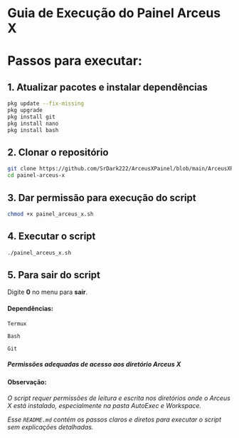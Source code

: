 # Guia de Execução do Painel Arceus X

# Passos para executar:

## 1. **Atualizar pacotes e instalar dependências**
   ```bash
   pkg update --fix-missing
   pkg upgrade
   pkg install git
   pkg install nano
   pkg install bash
```
## 2. Clonar o repositório

```bash
git clone https://github.com/SrDark222/ArceusXPainel/blob/main/ArceusXPainel.sh
cd painel-arceus-x
```

## 3. Dar permissão para execução do script

```bash
chmod +x painel_arceus_x.sh
```


## 4. Executar o script

```bash
./painel_arceus_x.sh
```


## 5. Para sair do script

Digite **0** no menu para **sair**.




#### Dependências:

`Termux`

`Bash`

`Git`

##### Permissões adequadas de acesso aos diretório Arceus X

#### Observação:

*O script requer permissões de leitura e escrita nos diretórios onde o Arceus X está instalado, especialmente na pasta AutoExec e Workspace.*


*Esse `README.md` contém os passos claros e diretos para executar o script sem explicações detalhadas.*

